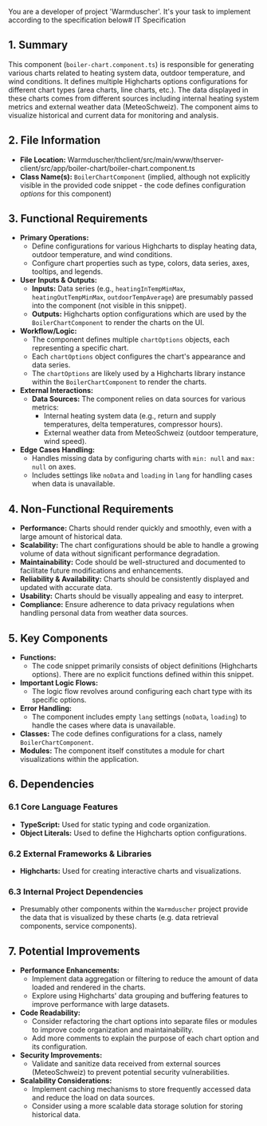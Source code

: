 You are a developer of project 'Warmduscher'. It's your task to implement according to the specification below# IT Specification

## 1. Summary

This component (`boiler-chart.component.ts`) is responsible for generating various charts related to heating system data, outdoor temperature, and wind conditions. It defines multiple Highcharts options configurations for different chart types (area charts, line charts, etc.).  The data displayed in these charts comes from different sources including internal heating system metrics and external weather data (MeteoSchweiz). The component aims to visualize historical and current data for monitoring and analysis.

## 2. File Information

- **File Location:** Warmduscher/thclient/src/main/www/thserver-client/src/app/boiler-chart/boiler-chart.component.ts
- **Class Name(s):** `BoilerChartComponent` (implied, although not explicitly visible in the provided code snippet - the code defines configuration *options* for this component)

## 3. Functional Requirements

- **Primary Operations:**
    - Define configurations for various Highcharts to display heating data, outdoor temperature, and wind conditions.
    - Configure chart properties such as type, colors, data series, axes, tooltips, and legends.
- **User Inputs & Outputs:**
    - **Inputs:** Data series (e.g., `heatingInTempMinMax`, `heatingOutTempMinMax`, `outdoorTempAverage`) are presumably passed into the component (not visible in this snippet).
    - **Outputs:** Highcharts option configurations which are used by the `BoilerChartComponent` to render the charts on the UI.
- **Workflow/Logic:**
    - The component defines multiple `chartOptions` objects, each representing a specific chart.
    - Each `chartOptions` object configures the chart's appearance and data series.
    - The `chartOptions` are likely used by a Highcharts library instance within the `BoilerChartComponent` to render the charts.
- **External Interactions:**
    - **Data Sources:** The component relies on data sources for various metrics:
        - Internal heating system data (e.g., return and supply temperatures, delta temperatures, compressor hours).
        - External weather data from MeteoSchweiz (outdoor temperature, wind speed).
- **Edge Cases Handling:**
    -  Handles missing data by configuring charts with `min: null` and `max: null` on axes.
    -  Includes settings like `noData` and `loading` in `lang` for handling cases when data is unavailable.

## 4. Non-Functional Requirements

- **Performance:** Charts should render quickly and smoothly, even with a large amount of historical data.
- **Scalability:** The chart configurations should be able to handle a growing volume of data without significant performance degradation.
- **Maintainability:** Code should be well-structured and documented to facilitate future modifications and enhancements.
- **Reliability & Availability:** Charts should be consistently displayed and updated with accurate data.
- **Usability:** Charts should be visually appealing and easy to interpret.
- **Compliance:** Ensure adherence to data privacy regulations when handling personal data from weather data sources.

## 5. Key Components

- **Functions:**
    - The code snippet primarily consists of object definitions (Highcharts options). There are no explicit functions defined within this snippet.
- **Important Logic Flows:**
    - The logic flow revolves around configuring each chart type with its specific options.
- **Error Handling:**
    - The component includes empty `lang` settings (`noData`, `loading`) to handle the cases where data is unavailable.
- **Classes:** The code defines configurations for a class, namely `BoilerChartComponent`.
- **Modules:** The component itself constitutes a module for chart visualizations within the application.

## 6. Dependencies

### 6.1 Core Language Features

- **TypeScript:** Used for static typing and code organization.
- **Object Literals:** Used to define the Highcharts option configurations.

### 6.2 External Frameworks & Libraries

- **Highcharts:** Used for creating interactive charts and visualizations.

### 6.3 Internal Project Dependencies

- Presumably other components within the `Warmduscher` project provide the data that is visualized by these charts (e.g. data retrieval components, service components).

## 7. Potential Improvements

- **Performance Enhancements:**
    - Implement data aggregation or filtering to reduce the amount of data loaded and rendered in the charts.
    - Explore using Highcharts' data grouping and buffering features to improve performance with large datasets.
- **Code Readability:**
    - Consider refactoring the chart options into separate files or modules to improve code organization and maintainability.
    - Add more comments to explain the purpose of each chart option and its configuration.
- **Security Improvements:**
    - Validate and sanitize data received from external sources (MeteoSchweiz) to prevent potential security vulnerabilities.
- **Scalability Considerations:**
    - Implement caching mechanisms to store frequently accessed data and reduce the load on data sources.
    - Consider using a more scalable data storage solution for storing historical data.
